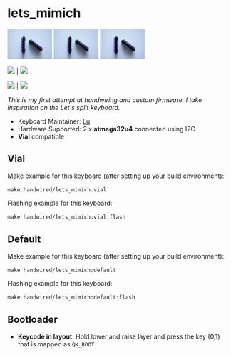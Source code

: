 # lets_mimich

<p float="left">
  <img src="/other/img_0.jpg" width="100" />
  <img src="/other/img_0.jpg" width="100" /> 
  <img src="/other/img_0.jpg" width="100" />
</p>


![](https://github.com/anothermimich/lets_mimich/blob/main/other/img_0.jpg) | ![](https://github.com/anothermimich/lets_mimich/blob/main/other/img_1.jpg)

![](https://github.com/anothermimich/lets_mimich/blob/main/other/img_2.jpg) | ![](https://github.com/anothermimich/lets_mimich/blob/main/other/img_3.jpg)

*This is my first attempt at handwiring and custom firmware. I take inspiration on the Let's split keyboard.*

* Keyboard Maintainer: [Lu](https://github.com/anothermimich)
* Hardware Supported: 2 x **atmega32u4** connected using I2C
* **Vial** compatible

## Vial  

Make example for this keyboard (after setting up your build environment):

    make handwired/lets_mimich:vial

Flashing example for this keyboard:

    make handwired/lets_mimich:vial:flash

## Default

Make example for this keyboard (after setting up your build environment):

    make handwired/lets_mimich:default

Flashing example for this keyboard:

    make handwired/lets_mimich:default:flash

## Bootloader

* **Keycode in layout**: Hold lower and raise layer and press the key (0,1) that is mapped as `QK_BOOT`
